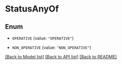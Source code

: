 # StatusAnyOf

## Enum


* `OPERATIVE` (value: `"OPERATIVE"`)

* `NON_OPERATIVE` (value: `"NON_OPERATIVE"`)


[[Back to Model list]](../README.md#documentation-for-models) [[Back to API list]](../README.md#documentation-for-api-endpoints) [[Back to README]](../README.md)


